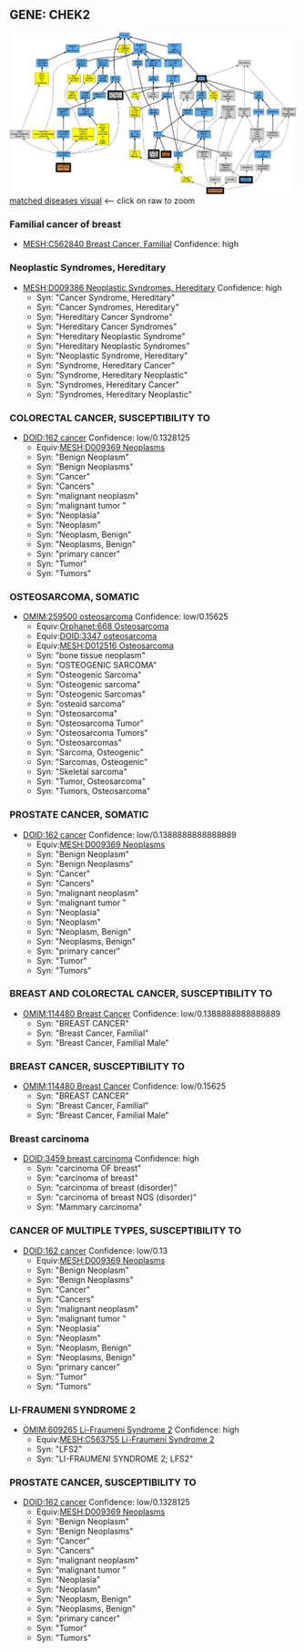 
## GENE: CHEK2

![image](CHEK2.png)
[matched diseases visual](CHEK2.png)  <-- click on raw to zoom


### Familial cancer of breast
 * [MESH:C562840 Breast Cancer, Familial](http://beta.monarchinitiative.org/disease/MESH:C562840) Confidence: high

### Neoplastic Syndromes, Hereditary
 * [MESH:D009386 Neoplastic Syndromes, Hereditary](http://beta.monarchinitiative.org/disease/MESH:D009386) Confidence: high
    * Syn: "Cancer Syndrome, Hereditary"
    * Syn: "Cancer Syndromes, Hereditary"
    * Syn: "Hereditary Cancer Syndrome"
    * Syn: "Hereditary Cancer Syndromes"
    * Syn: "Hereditary Neoplastic Syndrome"
    * Syn: "Hereditary Neoplastic Syndromes"
    * Syn: "Neoplastic Syndrome, Hereditary"
    * Syn: "Syndrome, Hereditary Cancer"
    * Syn: "Syndrome, Hereditary Neoplastic"
    * Syn: "Syndromes, Hereditary Cancer"
    * Syn: "Syndromes, Hereditary Neoplastic"

### COLORECTAL CANCER, SUSCEPTIBILITY TO
 * [DOID:162 cancer](http://beta.monarchinitiative.org/disease/DOID:162) Confidence: low/0.1328125
    * Equiv:[MESH:D009369 Neoplasms](http://beta.monarchinitiative.org/disease/MESH:D009369)
    * Syn: "Benign Neoplasm"
    * Syn: "Benign Neoplasms"
    * Syn: "Cancer"
    * Syn: "Cancers"
    * Syn: "malignant neoplasm"
    * Syn: "malignant tumor "
    * Syn: "Neoplasia"
    * Syn: "Neoplasm"
    * Syn: "Neoplasm, Benign"
    * Syn: "Neoplasms, Benign"
    * Syn: "primary cancer"
    * Syn: "Tumor"
    * Syn: "Tumors"

### OSTEOSARCOMA, SOMATIC
 * [OMIM:259500 osteosarcoma](http://beta.monarchinitiative.org/disease/OMIM:259500) Confidence: low/0.15625
    * Equiv:[Orphanet:668 Osteosarcoma](http://beta.monarchinitiative.org/disease/Orphanet:668)
    * Equiv:[DOID:3347 osteosarcoma](http://beta.monarchinitiative.org/disease/DOID:3347)
    * Equiv:[MESH:D012516 Osteosarcoma](http://beta.monarchinitiative.org/disease/MESH:D012516)
    * Syn: "bone tissue neoplasm"
    * Syn: "OSTEOGENIC SARCOMA"
    * Syn: "Osteogenic Sarcoma"
    * Syn: "Osteogenic sarcoma"
    * Syn: "Osteogenic Sarcomas"
    * Syn: "osteoid sarcoma"
    * Syn: "Osteosarcoma"
    * Syn: "Osteosarcoma Tumor"
    * Syn: "Osteosarcoma Tumors"
    * Syn: "Osteosarcomas"
    * Syn: "Sarcoma, Osteogenic"
    * Syn: "Sarcomas, Osteogenic"
    * Syn: "Skeletal sarcoma"
    * Syn: "Tumor, Osteosarcoma"
    * Syn: "Tumors, Osteosarcoma"

### PROSTATE CANCER, SOMATIC
 * [DOID:162 cancer](http://beta.monarchinitiative.org/disease/DOID:162) Confidence: low/0.1388888888888889
    * Equiv:[MESH:D009369 Neoplasms](http://beta.monarchinitiative.org/disease/MESH:D009369)
    * Syn: "Benign Neoplasm"
    * Syn: "Benign Neoplasms"
    * Syn: "Cancer"
    * Syn: "Cancers"
    * Syn: "malignant neoplasm"
    * Syn: "malignant tumor "
    * Syn: "Neoplasia"
    * Syn: "Neoplasm"
    * Syn: "Neoplasm, Benign"
    * Syn: "Neoplasms, Benign"
    * Syn: "primary cancer"
    * Syn: "Tumor"
    * Syn: "Tumors"

### BREAST AND COLORECTAL CANCER, SUSCEPTIBILITY TO
 * [OMIM:114480 Breast Cancer](http://beta.monarchinitiative.org/disease/OMIM:114480) Confidence: low/0.1388888888888889
    * Syn: "BREAST CANCER"
    * Syn: "Breast Cancer, Familial"
    * Syn: "Breast Cancer, Familial Male"

### BREAST CANCER, SUSCEPTIBILITY TO
 * [OMIM:114480 Breast Cancer](http://beta.monarchinitiative.org/disease/OMIM:114480) Confidence: low/0.15625
    * Syn: "BREAST CANCER"
    * Syn: "Breast Cancer, Familial"
    * Syn: "Breast Cancer, Familial Male"

### Breast carcinoma
 * [DOID:3459 breast carcinoma](http://beta.monarchinitiative.org/disease/DOID:3459) Confidence: high
    * Syn: "carcinoma OF breast"
    * Syn: "carcinoma of breast"
    * Syn: "carcinoma of breast (disorder)"
    * Syn: "carcinoma of breast NOS (disorder)"
    * Syn: "Mammary carcinoma"

### CANCER OF MULTIPLE TYPES, SUSCEPTIBILITY TO
 * [DOID:162 cancer](http://beta.monarchinitiative.org/disease/DOID:162) Confidence: low/0.13
    * Equiv:[MESH:D009369 Neoplasms](http://beta.monarchinitiative.org/disease/MESH:D009369)
    * Syn: "Benign Neoplasm"
    * Syn: "Benign Neoplasms"
    * Syn: "Cancer"
    * Syn: "Cancers"
    * Syn: "malignant neoplasm"
    * Syn: "malignant tumor "
    * Syn: "Neoplasia"
    * Syn: "Neoplasm"
    * Syn: "Neoplasm, Benign"
    * Syn: "Neoplasms, Benign"
    * Syn: "primary cancer"
    * Syn: "Tumor"
    * Syn: "Tumors"

### LI-FRAUMENI SYNDROME 2
 * [OMIM:609265 Li-Fraumeni Syndrome 2](http://beta.monarchinitiative.org/disease/OMIM:609265) Confidence: high
    * Equiv:[MESH:C563755 Li-Fraumeni Syndrome 2](http://beta.monarchinitiative.org/disease/MESH:C563755)
    * Syn: "LFS2"
    * Syn: "LI-FRAUMENI SYNDROME 2; LFS2"

### PROSTATE CANCER, SUSCEPTIBILITY TO
 * [DOID:162 cancer](http://beta.monarchinitiative.org/disease/DOID:162) Confidence: low/0.1328125
    * Equiv:[MESH:D009369 Neoplasms](http://beta.monarchinitiative.org/disease/MESH:D009369)
    * Syn: "Benign Neoplasm"
    * Syn: "Benign Neoplasms"
    * Syn: "Cancer"
    * Syn: "Cancers"
    * Syn: "malignant neoplasm"
    * Syn: "malignant tumor "
    * Syn: "Neoplasia"
    * Syn: "Neoplasm"
    * Syn: "Neoplasm, Benign"
    * Syn: "Neoplasms, Benign"
    * Syn: "primary cancer"
    * Syn: "Tumor"
    * Syn: "Tumors"
